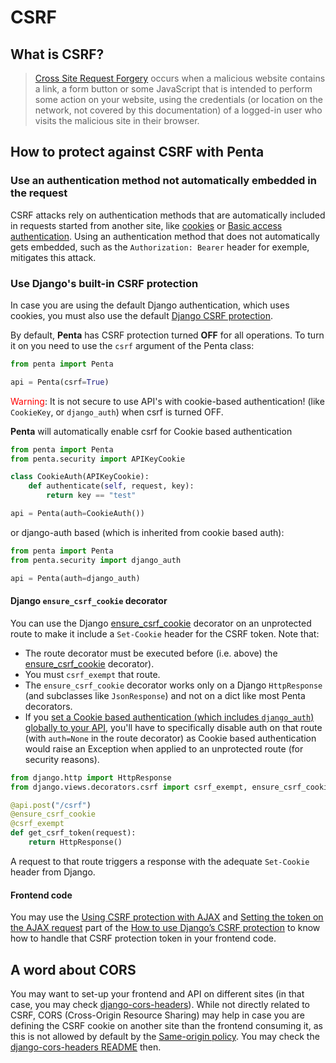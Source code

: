 # CSRF

## What is CSRF?

> [Cross Site Request Forgery](https://en.wikipedia.org/wiki/Cross-site_request_forgery) occurs when a malicious website contains a link, a form button or some JavaScript that is intended to perform some action on your website, using the credentials (or location on the network, not covered by this documentation) of a logged-in user who visits the malicious site in their browser.

## How to protect against CSRF with Penta

### Use an authentication method not automatically embedded in the request

CSRF attacks rely on authentication methods that are automatically included in requests started from another site, like [cookies](https://en.wikipedia.org/wiki/HTTP_cookie) or [Basic access authentication](https://en.wikipedia.org/wiki/Basic_access_authentication).
Using an authentication method that does not automatically gets embedded, such as the `Authorization: Bearer` header for exemple, mitigates this attack.

### Use Django's built-in CSRF protection

In case you are using the default Django authentication, which uses cookies, you must also use the default [Django CSRF protection](https://docs.djangoproject.com/en/4.2/ref/csrf/).

By default, **Penta** has CSRF protection turned **OFF** for all operations.
To turn it on you need to use the `csrf` argument of the Penta class:

```python hl_lines="3"
from penta import Penta

api = Penta(csrf=True)
```

<span style="color: red;">Warning</span>: It is not secure to use API's with cookie-based authentication! (like `CookieKey`, or `django_auth`) when csrf is turned OFF.

**Penta** will automatically enable csrf for Cookie based authentication

```python hl_lines="8"
from penta import Penta
from penta.security import APIKeyCookie

class CookieAuth(APIKeyCookie):
    def authenticate(self, request, key):
        return key == "test"

api = Penta(auth=CookieAuth())

```

or django-auth based (which is inherited from cookie based auth):

```python hl_lines="4"
from penta import Penta
from penta.security import django_auth

api = Penta(auth=django_auth)
```

#### Django `ensure_csrf_cookie` decorator

You can use the Django [ensure_csrf_cookie](https://docs.djangoproject.com/en/4.2/ref/csrf/#django.views.decorators.csrf.ensure_csrf_cookie) decorator on an unprotected route to make it include a `Set-Cookie` header for the CSRF token. Note that:

- The route decorator must be executed before (i.e. above) the [ensure_csrf_cookie](https://docs.djangoproject.com/en/4.2/ref/csrf/#django.views.decorators.csrf.ensure_csrf_cookie) decorator).
- You must `csrf_exempt` that route.
- The `ensure_csrf_cookie` decorator works only on a Django `HttpResponse` (and subclasses like `JsonResponse`) and not on a dict like most Penta decorators.
- If you [set a Cookie based authentication (which includes `django_auth`) globally to your API](../guides/authentication.md), you'll have to specifically disable auth on that route (with `auth=None` in the route decorator) as Cookie based authentication would raise an Exception when applied to an unprotected route (for security reasons).

```python hl_lines="4"
from django.http import HttpResponse
from django.views.decorators.csrf import csrf_exempt, ensure_csrf_cookie

@api.post("/csrf")
@ensure_csrf_cookie
@csrf_exempt
def get_csrf_token(request):
    return HttpResponse()
```

A request to that route triggers a response with the adequate `Set-Cookie` header from Django.

#### Frontend code

You may use the [Using CSRF protection with AJAX](https://docs.djangoproject.com/en/4.2/howto/csrf/#using-csrf-protection-with-ajax) and [Setting the token on the AJAX request](https://docs.djangoproject.com/en/4.2/howto/csrf/#setting-the-token-on-the-ajax-request) part of the [How to use Django’s CSRF protection](https://docs.djangoproject.com/en/4.2/howto/csrf/) to know how to handle that CSRF protection token in your frontend code.

## A word about CORS

You may want to set-up your frontend and API on different sites (in that case, you may check [django-cors-headers](https://github.com/adamchainz/django-cors-headers)).
While not directly related to CSRF, CORS (Cross-Origin Resource Sharing) may help in case you are defining the CSRF cookie on another site than the frontend consuming it, as this is not allowed by default by the [Same-origin policy](https://developer.mozilla.org/en-US/docs/Web/Security/Same-origin_policy).
You may check the [django-cors-headers README](https://github.com/adamchainz/django-cors-headers#readme) then.
